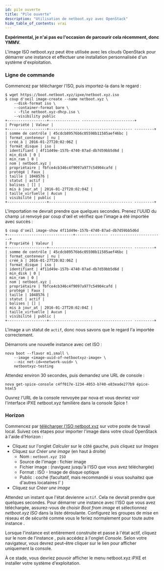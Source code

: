 ```yaml
---
id: pile ouverte
title: "Pile ouverte"
description: "Utilisation de netboot.xyz avec OpenStack"
hide_table_of_contents: vrai
---
```


**Expérimental, je n'ai pas eu l'occasion de parcourir cela récemment, donc YMMV.**

L'image ISO netboot.xyz peut être utilisée avec les clouds OpenStack pour démarrer une instance et effectuer une installation personnalisée d'un système d'exploitation.

### Ligne de commande

Commencez par télécharger l'ISO, puis importez-la dans le regard :

    $ wget https://boot.netboot.xyz/ipxe/netboot.xyz.iso
    $ coup d'oeil image-create --name netboot.xyz \
        --disk-format iso \
        --container-format bare \
        - -file netboot.xyz-dhcp.iso \
        --visibility public
    +------------------+-------------- ------------------------+
    | Propriété | Valeur |
    +------------------+-------------------------------------- ---------+
    | somme de contrôle | 45cdcb89576b6c05598b11585aef46bc |
    | format_conteneur | nu |
    | créé_à | 2016-01-27T20:02:06Z |
    | format_disque | iso |
    | identifiant | 4f11d49e-157b-4740-87ad-db7d59bb5d6d |
    | min_disk | 0 |
    | min_ram | 0 |
    | nom | netboot.xyz |
    | propriétaire | fbfce4cb346c4f9097a977c54904cafd |
    | protégé | Faux |
    | taille | 1048576 |
    | statut | actif |
    | balises | [] |
    | mis à jour_at | 2016-01-27T20:02:04Z |
    | taille_virtuelle | Aucun |
    | visibilité | public |
    +------------------+-------------------------------------- ---------+

L'importation ne devrait prendre que quelques secondes.  Prenez l'UUID du champ `id` renvoyé par coup d'œil et vérifiez que l'image a été importée avec succès :

    $ coup d'oeil image-show 4f11d49e-157b-4740-87ad-db7d59bb5d6d
    +------------------------------+--------------- ------------------------+
    | Propriété | Valeur |
    +------------------+-------------------------------------- ---------+
    | somme de contrôle | 45cdcb89576b6c05598b11585aef46bc |
    | format_conteneur | nu |
    | créé_à | 2016-01-27T20:02:06Z |
    | format_disque | iso |
    | identifiant | 4f11d49e-157b-4740-87ad-db7d59bb5d6d |
    | min_disk | 0 |
    | min_ram | 0 |
    | nom | netboot.xyz |
    | propriétaire | fbfce4cb346c4f9097a977c54904cafd |
    | protégé | Faux |
    | taille | 1048576 |
    | statut | actif |
    | balises | [] |
    | mis à jour_at | 2016-01-27T20:02:04Z |
    | taille_virtuelle | Aucun |
    | visibilité | public |
    +------------------+-------------------------------------- ---------+

L'image a un statut de `actif`, donc nous savons que le regard l'a importée correctement.

Démarrons une nouvelle instance avec cet ISO :

    nova boot --flavor m1.small \
        --image <image-uuid-of-netbootxyz-image> \
        --nic net-id=<network-uuid> \
        netbootxyz-testing

Attendez environ 30 secondes, puis demandez une URL de console :

    nova get-spice-console c4ff017e-1234-4053-b740-e83eade277b9 épice-html5

Ouvrez l'URL de la console renvoyée par nova et vous devriez voir l'interface iPXE netboot.xyz familière dans la console Spice !

### Horizon

Commencez par [télécharger l'ISO netboot.xyz](https://boot.netboot.xyz/ipxe/netboot.xyz.iso) sur votre poste de travail local.  Suivez ces étapes pour importer l'image dans votre cloud OpenStack à l'aide d'Horizon :

* Cliquez sur l'onglet _Calculer_ sur le côté gauche, puis cliquez sur _Images_
* Cliquez sur _Créer une image_ (en haut à droite)
  * Nom : `netboot.xyz ISO`
  * Source de l'image : fichier image
  * Fichier image : (naviguez jusqu'à l'ISO que vous avez téléchargée)
  * Format : ISO - Image de disque optique
  * Public : coché (facultatif, mais recommandé si vous souhaitez que d'autres locataires l' )
* Cliquez sur _Créer une image_

Attendez un instant que l'état devienne `actif`. Cela ne devrait prendre que quelques secondes.  Pour démarrer une instance avec l'ISO que vous avez téléchargée, assurez-vous de choisir _Boot from image_ et sélectionnez _netboot.xyz ISO_ dans la liste déroulante. Configurez les groupes de mise en réseau et de sécurité comme vous le feriez normalement pour toute autre instance .

Lorsque l'instance est entièrement construite et passe à l'état actif, cliquez sur le nom de l'instance , puis accédez à l'onglet _Console_. Selon votre navigateur, vous devrez peut-être cliquer sur le lien pour afficher uniquement la console.

À ce stade, vous devriez pouvoir afficher le menu netboot.xyz iPXE et installer votre système d'exploitation.
